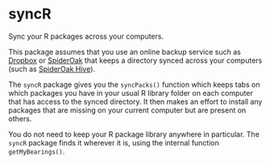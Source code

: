 syncR
=====

Sync your R packages across your computers.

This package assumes that you use an online backup service such as [Dropbox](https://www.dropbox.com) or [SpiderOak](https://spideroak.com/) that keeps a directory synced across your computers (such as [SpiderOak Hive](https://spideroak.com/hive/)).

The `syncR` package gives you the `syncPacks()` function which keeps tabs on which packages you have in your usual R library folder on each computer that has access to the synced directory. It then makes an effort to install any packages that are missing on your current computer but are present on others.

You do not need to keep your R package library anywhere in particular. The `syncR` package finds it wherever it is, using the internal function `getMyBearings()`.
